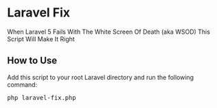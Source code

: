 # Laravel Fix

When Laravel 5 Fails With The White Screen Of Death (aka WSOD) This Script Will Make It Right

## How to Use

Add this script to your root Laravel directory and run the following command:

<pre>
php laravel-fix.php
</pre>
